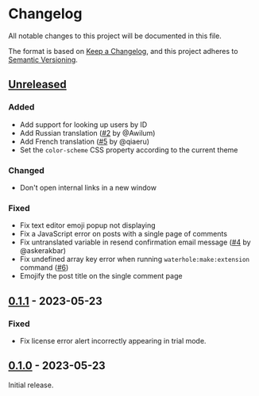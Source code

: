 # Changelog

All notable changes to this project will be documented in this file.

The format is based on [Keep a Changelog](https://keepachangelog.com/en/1.0.0/),
and this project adheres to [Semantic Versioning](https://semver.org/spec/v2.0.0.html).

## [Unreleased]

### Added

-   Add support for looking up users by ID
-   Add Russian translation ([#2](https://github.com/waterholeforum/core/pull/2) by @Awilum)
-   Add French translation ([#5](https://github.com/waterholeforum/core/pull/5) by @qiaeru)
-   Set the `color-scheme` CSS property according to the current theme

### Changed

-   Don't open internal links in a new window

### Fixed

-   Fix text editor emoji popup not displaying
-   Fix a JavaScript error on posts with a single page of comments
-   Fix untranslated variable in resend confirmation email message ([#4](https://github.com/waterholeforum/core/pull/4) by @askerakbar)
-   Fix undefined array key error when running `waterhole:make:extension` command ([#6](https://github.com/waterholeforum/core/issues/6))
-   Emojify the post title on the single comment page

## [0.1.1] - 2023-05-23

### Fixed

-   Fix license error alert incorrectly appearing in trial mode.

## [0.1.0] - 2023-05-23

Initial release.

[unreleased]: https://github.com/waterholeforum/core/compare/v0.1.1...HEAD
[0.1.1]: https://github.com/waterholeforum/core/compare/v0.1.0...v0.1.1
[0.1.0]: https://github.com/waterholeforum/core/releases/tag/v0.1.0
